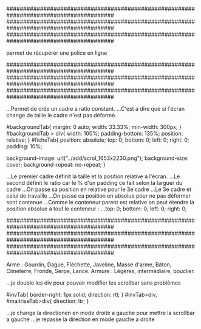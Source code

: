 ########################################################################################
########################################################################################
########################################################################################



<link href="http://fonts.cdnfonts.com/css/kingthings-spikeless" rel="stylesheet">

permet de récupérer une police en ligne



########################################################################################
########################################################################################
########################################################################################



<div id="backgroundTab">
  <div><div id="ficheTab">
  </div></div>
</div>

...Permet de crée un cadre a ratio constant.
...C'est a dire que si l'écran change de taille le cadre n'est pas déformé.

#backgroundTab{
  margin: 0 auto;
  width: 33.33%;
  min-width: 300px;
}
#backgroundTab > div{
  width: 100%;
  padding-bottom: 135%;
  position: relative;
}
#ficheTab{
  position: absolute;
  top: 0; bottom: 0; left: 0; right: 0;
  padding: 10%;

  background-image: url("../add/scrol_1653x2230.png");
  background-size: cover;
  background-repeat: no-repeat;
}

...Le premier cadre définit la taille et la position relative a l'écran.
...Le second définit le ratio car le % d'un padding ce fait selon la larguer du cadre
...On passe sa position en relative pour le 3e cadre
...Le 3e cadre et celui de travaille
...On passe ca position en absolue pour ne pas déformer sont contenue
...Comme le conteneur parent est relative on peut étendre  la position absolue a tout le conteneur :
...top: 0; bottom: 0; left: 0; right: 0;


########################################################################################
########################################################################################
########################################################################################



<div id="invTab"><div>
  Arme : Gourdin, Dague, Fléchette, Javeline, Masse d'arme, Bâton, Cimeterre, Fronde, Serpe, Lance.
  Armure : Légères, intermédiaire, bouclier.
</div></div>
<div id="maitriseTab"><div>

</div></div>

...je double les div pour pouvoir modifier les scrollbar sans problèmes

#invTab{
  border-right: 1px solid;
  direction: rtl;
}
#invTab>div, #maitriseTab>div{
  direction: ltr;
}

...je change la directionen en mode droite a gauche pour mettre la scrollbar a gauche
...je repasse la direction en mode gauche a droite
